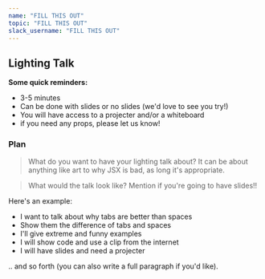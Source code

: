 ```yaml
---
name: "FILL THIS OUT"
topic: "FILL THIS OUT"
slack_username: "FILL THIS OUT"
---
```


## Lighting Talk

**Some quick reminders:**

* 3-5 minutes
* Can be done with slides or no slides (we'd love to see you try!)
* You will have access to a projecter and/or a whiteboard
* if you need any props, please let us know!

### Plan

> What do you want  to have your lighting talk about? It can be about anything like art to why JSX is bad, as long it's appropriate.

> What would the talk look like? Mention if you're going to have slides!!

Here's an example: 

* I want to talk about why tabs are better than spaces
* Show them the difference of tabs and spaces
* I'll give extreme and funny examples
* I will show code and use a clip from the internet
* I will have slides and need a projecter

.. and so forth (you can also write a full paragraph if you'd like).
